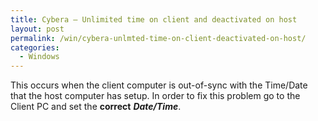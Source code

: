 ```yaml
---
title: Cybera – Unlimited time on client and deactivated on host
layout: post
permalink: /win/cybera-unlmted-time-on-client-deactivated-on-host/
categories:
  - Windows
---
```

This occurs when the client computer is out-of-sync with the Time/Date that the host computer has setup. In order to fix this problem go to the Client PC and set the **correct** **_Date/Time_**.
